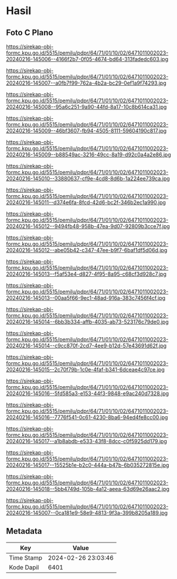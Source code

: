 # Hasil

## Foto C Plano

https://sirekap-obj-formc.kpu.go.id/5515/pemilu/pdpr/64/71/01/10/02/6471011002023-20240216-145006--4166f2b7-0f05-4674-bd64-313fadedc603.jpg

https://sirekap-obj-formc.kpu.go.id/5515/pemilu/pdpr/64/71/01/10/02/6471011002023-20240216-145007--a0fb7f99-762a-4b2a-bc29-0ef1a9f74293.jpg

https://sirekap-obj-formc.kpu.go.id/5515/pemilu/pdpr/64/71/01/10/02/6471011002023-20240216-145008--95a6c251-9a90-44fd-8a17-10c8b614ca31.jpg

https://sirekap-obj-formc.kpu.go.id/5515/pemilu/pdpr/64/71/01/10/02/6471011002023-20240216-145009--46bf3607-fb94-4505-8111-59604190c817.jpg

https://sirekap-obj-formc.kpu.go.id/5515/pemilu/pdpr/64/71/01/10/02/6471011002023-20240216-145009--b88549ac-3216-49cc-8a19-d92c0a4a2e86.jpg

https://sirekap-obj-formc.kpu.go.id/5515/pemilu/pdpr/64/71/01/10/02/6471011002023-20240216-145010--33880637-cf9e-4cd8-8d6b-1a224ee739ca.jpg

https://sirekap-obj-formc.kpu.go.id/5515/pemilu/pdpr/64/71/01/10/02/6471011002023-20240216-145011--d374e6fa-8fcd-42d6-bc2f-346b2ec1a990.jpg

https://sirekap-obj-formc.kpu.go.id/5515/pemilu/pdpr/64/71/01/10/02/6471011002023-20240216-145012--9494fb48-958b-47ea-9d07-92809b3cce7f.jpg

https://sirekap-obj-formc.kpu.go.id/5515/pemilu/pdpr/64/71/01/10/02/6471011002023-20240216-145012--abe05b42-c347-47ee-b9f7-6baf1df5d06d.jpg

https://sirekap-obj-formc.kpu.go.id/5515/pemilu/pdpr/64/71/01/10/02/6471011002023-20240216-145013--f5af53e4-d827-4f95-8a95-c68cf3d928c7.jpg

https://sirekap-obj-formc.kpu.go.id/5515/pemilu/pdpr/64/71/01/10/02/6471011002023-20240216-145013--00aa5f66-9ec1-48ad-916a-383c7456f4cf.jpg

https://sirekap-obj-formc.kpu.go.id/5515/pemilu/pdpr/64/71/01/10/02/6471011002023-20240216-145014--6bb3b334-affb-4035-ab73-523176c79de0.jpg

https://sirekap-obj-formc.kpu.go.id/5515/pemilu/pdpr/64/71/01/10/02/6471011002023-20240216-145014--c9cc870f-2cd7-4ee9-b12d-57e43691d62f.jpg

https://sirekap-obj-formc.kpu.go.id/5515/pemilu/pdpr/64/71/01/10/02/6471011002023-20240216-145015--2c70f79b-1c0e-4faf-b341-6dceae4c97ce.jpg

https://sirekap-obj-formc.kpu.go.id/5515/pemilu/pdpr/64/71/01/10/02/6471011002023-20240216-145016--5fd585a3-e153-44f3-9848-e9ac240d7328.jpg

https://sirekap-obj-formc.kpu.go.id/5515/pemilu/pdpr/64/71/01/10/02/6471011002023-20240216-145016--7776f541-0c61-4230-8ba6-94ed4fe8cc00.jpg

https://sirekap-obj-formc.kpu.go.id/5515/pemilu/pdpr/64/71/01/10/02/6471011002023-20240216-145017--a1b8abdb-e533-43f8-8dcc-c0f5925dd179.jpg

https://sirekap-obj-formc.kpu.go.id/5515/pemilu/pdpr/64/71/01/10/02/6471011002023-20240216-145017--15525b1e-b2c0-444a-b47b-6b035272815e.jpg

https://sirekap-obj-formc.kpu.go.id/5515/pemilu/pdpr/64/71/01/10/02/6471011002023-20240216-145018--5bb4749d-105b-4a12-aeea-63d69e26aac2.jpg

https://sirekap-obj-formc.kpu.go.id/5515/pemilu/pdpr/64/71/01/10/02/6471011002023-20240216-145007--0ca181e9-58e9-4813-9f3a-399b8205a189.jpg


## Metadata

| Key        | Value               |
| ---------- | ------------------- |
| Time Stamp | 2024-02-26 23:03:46 |
| Kode Dapil | 6401                |



